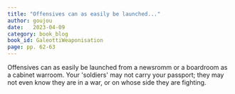 ```yaml
---
title: "Offensives can as easily be launched..."
author: goujou
date:   2023-04-09
category: book_blog
book_id: GaleottiWeaponisation
page: pp. 62-63
---
```

Offensives can as easily be launched from a newsromm or a boardroom as a cabinet warroom. Your 'soldiers' may not carry your passport; they may not even know they are in a war, or on whose side they are fighting.
